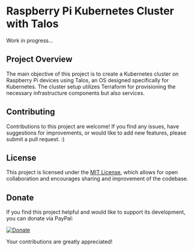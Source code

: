 # Raspberry Pi Kubernetes Cluster with Talos

Work in progress...

## Project Overview

The main objective of this project is to create a Kubernetes cluster on Raspberry Pi devices using Talos, an OS designed specifically for Kubernetes. The cluster setup utilizes Terraform for provisioning the necessary infrastructure components but also services.

## Contributing

Contributions to this project are welcome! If you find any issues, have suggestions for improvements, or would like to add new features, please submit a pull request. :) 

## License

This project is licensed under the [MIT License](LICENSE), which allows for open collaboration and encourages sharing and improvement of the codebase.

## Donate

If you find this project helpful and would like to support its development, you can donate via PayPal:

[![Donate](https://www.paypalobjects.com/en_US/i/btn/btn_donateCC_LG.gif)](https://www.paypal.me/lariodudwig)

Your contributions are greatly appreciated!
